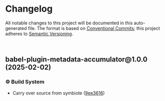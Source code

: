 # Changelog

All notable changes to this project will be documented in this auto-generated
file. The format is based on [Conventional Commits][1];
this project adheres to [Semantic Versioning][2].

<br />

## babel-plugin-metadata-accumulator\@1.0.0 (2025-02-02)

### ⚙️ Build System

- Carry over source from symbiote ([9ee3616][3])

[1]: https://conventionalcommits.org
[2]: https://semver.org
[3]: https://github.com/Xunnamius/babel-plugin-metadata-accumulator/commit/9ee361694622f20773ac165d41a97a74ea8ba477
